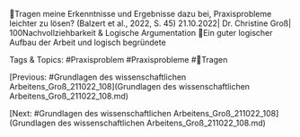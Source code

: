 Tragen meine Erkenntnisse und Ergebnisse dazu bei, Praxisprobleme leichter zu 
lösen?
(Balzert et al., 2022, S. 45)
21.10.2022| Dr. Christine Groß| 100Nachvollziehbarkeit & Logische Argumentation
Ein guter logischer Aufbau der Arbeit und logisch begründete 

   Tags & Topics:
   #Praxisproblem
   #Praxisprobleme
   #Tragen

[Previous: #Grundlagen des wissenschaftlichen Arbeitens_Groß_211022_108](Grundlagen des wissenschaftlichen Arbeitens_Groß_211022_108.md)

[Next: #Grundlagen des wissenschaftlichen Arbeitens_Groß_211022_108](Grundlagen des wissenschaftlichen Arbeitens_Groß_211022_108.md)